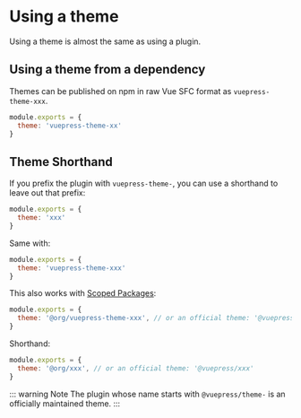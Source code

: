 # Using a theme

Using a theme is almost the same as using a plugin.

## Using a theme from a dependency

Themes can be published on npm in raw Vue SFC format as `vuepress-theme-xxx`.

``` js
module.exports = {
  theme: 'vuepress-theme-xx'
}
```

## Theme Shorthand

If you prefix the plugin with `vuepress-theme-`, you can use a shorthand to leave out that prefix:

``` js
module.exports = {
  theme: 'xxx'
}
```

Same with:

``` js
module.exports = {
  theme: 'vuepress-theme-xxx'
}
```

This also works with [Scoped Packages](https://docs.npmjs.com/misc/scope):

``` js
module.exports = {
  theme: '@org/vuepress-theme-xxx', // or an official theme: '@vuepress/theme-xxx'
}
```

Shorthand:

``` js
module.exports = {
  theme: '@org/xxx', // or an official theme: '@vuepress/xxx'
}
```

::: warning Note
The plugin whose name starts with `@vuepress/theme-` is an officially maintained theme.
:::
